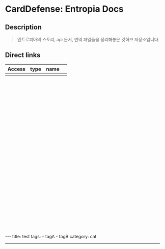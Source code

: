 
# CardDefense: Entropia Docs

## Description

> 엔트로피아의 스토리, api 문서, 번역 파일들을 정리해놓은 깃허브 저장소입니다.

## Direct links

| Access | type | name |     |
| ------ | ---- | ---- | --- |
|        |      |      |     |

<iframe
  src="obsidian://delete?vault=Obsidian&file=Google.html"
  frameborder="0"
  allowfullscreen
  width="100%"
  height="500"
>test</iframe>
---
title: test
tags:
	- tagA
	- tagB
category: cat

---
